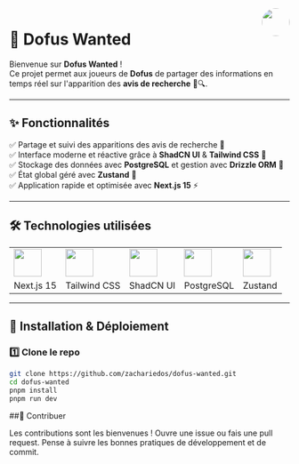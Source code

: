 <img src="https://github.com/zachariedos.png" width="50" align="right" style="border-radius: 50%;" />

# 🎯 Dofus Wanted

Bienvenue sur **Dofus Wanted** !  
Ce projet permet aux joueurs de **Dofus** de partager des informations en temps réel sur l'apparition des **avis de recherche** 🏹🔍.

---

## ✨ Fonctionnalités

✅ Partage et suivi des apparitions des avis de recherche 📜  
✅ Interface moderne et réactive grâce à **ShadCN UI** & **Tailwind CSS** 🎨  
✅ Stockage des données avec **PostgreSQL** et gestion avec **Drizzle ORM** 💾  
✅ État global géré avec **Zustand** 🐻  
✅ Application rapide et optimisée avec **Next.js 15** ⚡  

---

## 🛠️ Technologies utilisées

<table>
  <tr>
    <td><img src="https://cdn.worldvectorlogo.com/logos/next-js.svg" width="50"></td>
    <td><img src="https://avatars.githubusercontent.com/u/67109815?s=200&v=4" width="50"></td>
    <td><img src="https://avatars.githubusercontent.com/u/24422338?s=200&v=4" width="50"></td>
    <td><img src="https://upload.wikimedia.org/wikipedia/commons/2/29/Postgresql_elephant.svg" width="50"></td>
    <td><img src="https://zustand-demo.pmnd.rs/zustand.svg" width="50"></td>
  </tr>
  <tr>
    <td>Next.js 15</td>
    <td>Tailwind CSS</td>
    <td>ShadCN UI</td>
    <td>PostgreSQL</td>
    <td>Zustand</td>
  </tr>
</table>

---

## 🚀 Installation & Déploiement

### 1️⃣ Clone le repo  
```bash
git clone https://github.com/zachariedos/dofus-wanted.git
cd dofus-wanted
pnpm install
pnpm run dev
```

##🤝 Contribuer

Les contributions sont les bienvenues ! Ouvre une issue ou fais une pull request.
Pense à suivre les bonnes pratiques de développement et de commit.